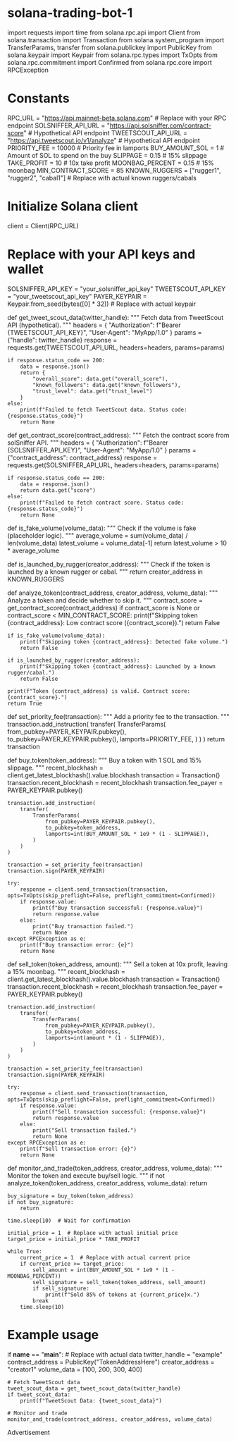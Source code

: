 # solana-trading-bot-1
import requests
import time
from solana.rpc.api import Client
from solana.transaction import Transaction
from solana.system_program import TransferParams, transfer
from solana.publickey import PublicKey
from solana.keypair import Keypair
from solana.rpc.types import TxOpts
from solana.rpc.commitment import Confirmed
from solana.rpc.core import RPCException
 
# Constants
RPC_URL = "https://api.mainnet-beta.solana.com"  # Replace with your RPC endpoint
SOLSNIFFER_API_URL = "https://api.solsniffer.com/contract-score"  # Hypothetical API endpoint
TWEETSCOUT_API_URL = "https://api.tweetscout.io/v1/analyze"  # Hypothetical API endpoint
PRIORITY_FEE = 10000  # Priority fee in lamports
BUY_AMOUNT_SOL = 1  # Amount of SOL to spend on the buy
SLIPPAGE = 0.15  # 15% slippage
TAKE_PROFIT = 10  # 10x take profit
MOONBAG_PERCENT = 0.15  # 15% moonbag
MIN_CONTRACT_SCORE = 85
KNOWN_RUGGERS = ["rugger1", "rugger2", "cabal1"]  # Replace with actual known ruggers/cabals
 
# Initialize Solana client
client = Client(RPC_URL)
 
# Replace with your API keys and wallet
SOLSNIFFER_API_KEY = "your_solsniffer_api_key"
TWEETSCOUT_API_KEY = "your_tweetscout_api_key"
PAYER_KEYPAIR = Keypair.from_seed(bytes([0] * 32))  # Replace with actual keypair
 
def get_tweet_scout_data(twitter_handle):
    """
    Fetch data from TweetScout API (hypothetical).
    """
    headers = {
        "Authorization": f"Bearer {TWEETSCOUT_API_KEY}",
        "User-Agent": "MyApp/1.0"
    }
    params = {"handle": twitter_handle}
    response = requests.get(TWEETSCOUT_API_URL, headers=headers, params=params)
    
    if response.status_code == 200:
        data = response.json()
        return {
            "overall_score": data.get("overall_score"),
            "known_followers": data.get("known_followers"),
            "trust_level": data.get("trust_level")
        }
    else:
        print(f"Failed to fetch TweetScout data. Status code: {response.status_code}")
        return None
 
def get_contract_score(contract_address):
    """
    Fetch the contract score from solSniffer API.
    """
    headers = {
        "Authorization": f"Bearer {SOLSNIFFER_API_KEY}",
        "User-Agent": "MyApp/1.0"
    }
    params = {"contract_address": contract_address}
    response = requests.get(SOLSNIFFER_API_URL, headers=headers, params=params)
    
    if response.status_code == 200:
        data = response.json()
        return data.get("score")
    else:
        print(f"Failed to fetch contract score. Status code: {response.status_code}")
        return None
 
def is_fake_volume(volume_data):
    """
    Check if the volume is fake (placeholder logic).
    """
    average_volume = sum(volume_data) / len(volume_data)
    latest_volume = volume_data[-1]
    return latest_volume > 10 * average_volume
 
def is_launched_by_rugger(creator_address):
    """
    Check if the token is launched by a known rugger or cabal.
    """
    return creator_address in KNOWN_RUGGERS
 
def analyze_token(contract_address, creator_address, volume_data):
    """
    Analyze a token and decide whether to skip it.
    """
    contract_score = get_contract_score(contract_address)
    if contract_score is None or contract_score < MIN_CONTRACT_SCORE:
        print(f"Skipping token {contract_address}: Low contract score ({contract_score}).")
        return False
    
    if is_fake_volume(volume_data):
        print(f"Skipping token {contract_address}: Detected fake volume.")
        return False
    
    if is_launched_by_rugger(creator_address):
        print(f"Skipping token {contract_address}: Launched by a known rugger/cabal.")
        return False
    
    print(f"Token {contract_address} is valid. Contract score: {contract_score}.")
    return True
 
def set_priority_fee(transaction):
    """
    Add a priority fee to the transaction.
    """
    transaction.add_instruction(
        transfer(
            TransferParams(
                from_pubkey=PAYER_KEYPAIR.pubkey(),
                to_pubkey=PAYER_KEYPAIR.pubkey(),
                lamports=PRIORITY_FEE,
            )
        )
    )
    return transaction
 
def buy_token(token_address):
    """
    Buy a token with 1 SOL and 15% slippage.
    """
    recent_blockhash = client.get_latest_blockhash().value.blockhash
    transaction = Transaction()
    transaction.recent_blockhash = recent_blockhash
    transaction.fee_payer = PAYER_KEYPAIR.pubkey()
 
    transaction.add_instruction(
        transfer(
            TransferParams(
                from_pubkey=PAYER_KEYPAIR.pubkey(),
                to_pubkey=token_address,
                lamports=int(BUY_AMOUNT_SOL * 1e9 * (1 - SLIPPAGE)),
            )
        )
    )
 
    transaction = set_priority_fee(transaction)
    transaction.sign(PAYER_KEYPAIR)
 
    try:
        response = client.send_transaction(transaction, opts=TxOpts(skip_preflight=False, preflight_commitment=Confirmed))
        if response.value:
            print(f"Buy transaction successful: {response.value}")
            return response.value
        else:
            print("Buy transaction failed.")
            return None
    except RPCException as e:
        print(f"Buy transaction error: {e}")
        return None
 
def sell_token(token_address, amount):
    """
    Sell a token at 10x profit, leaving a 15% moonbag.
    """
    recent_blockhash = client.get_latest_blockhash().value.blockhash
    transaction = Transaction()
    transaction.recent_blockhash = recent_blockhash
    transaction.fee_payer = PAYER_KEYPAIR.pubkey()
 
    transaction.add_instruction(
        transfer(
            TransferParams(
                from_pubkey=PAYER_KEYPAIR.pubkey(),
                to_pubkey=token_address,
                lamports=int(amount * (1 - SLIPPAGE)),
            )
        )
    )
 
    transaction = set_priority_fee(transaction)
    transaction.sign(PAYER_KEYPAIR)
 
    try:
        response = client.send_transaction(transaction, opts=TxOpts(skip_preflight=False, preflight_commitment=Confirmed))
        if response.value:
            print(f"Sell transaction successful: {response.value}")
            return response.value
        else:
            print("Sell transaction failed.")
            return None
    except RPCException as e:
        print(f"Sell transaction error: {e}")
        return None
 
def monitor_and_trade(token_address, creator_address, volume_data):
    """
    Monitor the token and execute buy/sell logic.
    """
    if not analyze_token(token_address, creator_address, volume_data):
        return
 
    buy_signature = buy_token(token_address)
    if not buy_signature:
        return
 
    time.sleep(10)  # Wait for confirmation
 
    initial_price = 1  # Replace with actual initial price
    target_price = initial_price * TAKE_PROFIT
 
    while True:
        current_price = 1  # Replace with actual current price
        if current_price >= target_price:
            sell_amount = int(BUY_AMOUNT_SOL * 1e9 * (1 - MOONBAG_PERCENT))
            sell_signature = sell_token(token_address, sell_amount)
            if sell_signature:
                print(f"Sold 85% of tokens at {current_price}x.")
            break
        time.sleep(10)
 
# Example usage
if __name__ == "__main__":
    # Replace with actual data
    twitter_handle = "example"
    contract_address = PublicKey("TokenAddressHere")
    creator_address = "creator1"
    volume_data = [100, 200, 300, 400]
 
    # Fetch TweetScout data
    tweet_scout_data = get_tweet_scout_data(twitter_handle)
    if tweet_scout_data:
        print(f"TweetScout Data: {tweet_scout_data}")
 
    # Monitor and trade
    monitor_and_trade(contract_address, creator_address, volume_data)
Advertisement

